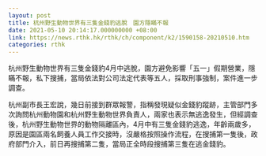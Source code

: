 ```yaml
---
layout: post
title: 杭州野生動物世界有三隻金錢豹逃脫　園方隱瞞不報
date: 2021-05-10 20:14:17.000000000 +08:00
link: https://news.rthk.hk/rthk/ch/component/k2/1590158-20210510.htm
categories: rthk
---
```


杭州野生動物世界有三隻金錢豹4月中逃脫，園方避免影響「五一」假期營業，隱瞞不報，私下搜捕，當局依法對公司法定代表等五人，採取刑事強制，案件進一步調查。

杭州副市長王宏說，幾日前接到群眾報警，指稱發現疑似金錢豹蹤跡，主管部門多次詢問杭州動物園和杭州野生動物世界負責人，兩家也表示無逃逸發生，但經調查後，杭州野生動物世界的動物隔離區內，4月中有三隻金錢豹逃逸，年齡兩歲多，原因是園區兩名飼養人員工作交接時，沒嚴格按照操作流程，在搜捕第一隻後，政府部門介入，前日再搜捕第二隻，當局正全時段搜捕第三隻在逃金錢豹。
